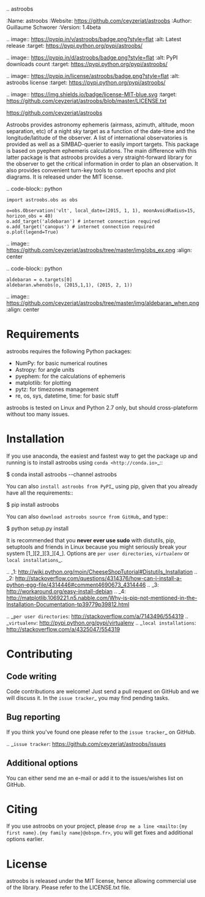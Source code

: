 .. astroobs

:Name: astroobs
:Website: https://github.com/ceyzeriat/astroobs
:Author: Guillaume Schworer
:Version: 1.4beta

.. image:: https://pypip.in/v/astroobs/badge.png?style=flat
    :alt: Latest release
    :target: https://pypi.python.org/pypi/astroobs/

.. image:: https://pypip.in/d/astroobs/badge.png?style=flat
    :alt: PyPI downloads count
    :target: https://pypi.python.org/pypi/astroobs/

.. image:: https://pypip.in/license/astroobs/badge.png?style=flat
    :alt: astroobs license
    :target: https://pypi.python.org/pypi/astroobs/

.. image:: https://img.shields.io/badge/license-MIT-blue.svg
    :target: https://github.com/ceyzeriat/astroobs/blob/master/LICENSE.txt

https://github.com/ceyzeriat/astroobs

Astroobs provides astronomy ephemeris (airmass, azimuth, altitude, moon separation, etc) of a night sky target as a function of the date-time and the longitude/latitude of the observer.
A list of international observatories is provided as well as a SIMBAD-querier to easily import targets.
This package is based on pyephem ephemeris calculations. The main difference with this latter package is that astroobs provides a very straight-forward library for the observer to get the critical information in order to plan an observation.
It also provides convenient turn-key tools to convert epochs and plot diagrams.
It is released under the MIT license.

.. code-block:: python

    import astroobs.obs as obs

    o=obs.Observation('vlt', local_date=(2015, 1, 1), moonAvoidRadius=15, horizon_obs = 40)
    o.add_target('aldebaran') # internet connection required
    o.add_target('canopus') # internet connection required
    o.plot(legend=True)

.. image:: https://github.com/ceyzeriat/astroobs/tree/master/img/obs_ex.png
   :align: center

.. code-block:: python

    aldebaran = o.targets[0]
    aldebaran.whenobs(o, (2015,1,1), (2015, 2, 1))

.. image:: https://github.com/ceyzeriat/astroobs/tree/master/img/aldebaran_when.png
   :align: center

Requirements
============

astroobs requires the following Python packages:

* NumPy: for basic numerical routines
* Astropy: for angle units
* pyephem: for the calculations of ephemeris
* matplotlib: for plotting
* pytz: for timezones management
* re, os, sys, datetime, time: for basic stuff

astroobs is tested on Linux and Python 2.7 only, but should cross-plateform without too many issues.

Installation
============

If you use anaconda, the easiest and fastest way to get the package up and running is to
install astroobs using `conda <http://conda.io>`_::

  $ conda install astroobs --channel astroobs

You can also `install astroobs from PyPI`_ using pip, given that you already
have all the requirements::

  $ pip install astroobs

You can also `download astroobs source from GitHub`_ and type::

  $ python setup.py install


It is recommended that you **never ever use sudo** with distutils, pip,
setuptools and friends in Linux because you might seriously break your
system [1_][2_][3_][4_]. Options are `per user directories`_, `virtualenv`_
or `local installations`_.

.. _1: http://wiki.python.org/moin/CheeseShopTutorial#Distutils_Installation
.. _2: http://stackoverflow.com/questions/4314376/how-can-i-install-a-python-egg-file/4314446#comment4690673_4314446
.. _3: http://workaround.org/easy-install-debian
.. _4: http://matplotlib.1069221.n5.nabble.com/Why-is-pip-not-mentioned-in-the-Installation-Documentation-tp39779p39812.html

.. _`per user directories`: http://stackoverflow.com/a/7143496/554319
.. _`virtualenv`: http://pypi.python.org/pypi/virtualenv
.. _`local installations`: http://stackoverflow.com/a/4325047/554319

Contributing
============

Code writing
------------

Code contributions are welcome! Just send a pull request on GitHub and we will discuss it. In the `issue tracker`_ you may find pending tasks.

Bug reporting
-------------

If you think you've found one please refer to the `issue tracker`_ on GitHub.

.. _`issue tracker`: https://github.com/ceyzeriat/astroobs/issues

Additional options
------------------

You can either send me an e-mail or add it to the issues/wishes list on GitHub.

Citing
======

If you use astroobs on your project, please
`drop me a line <mailto:{my first name}.{my family name}@obspm.fr>`, you will get fixes and additional options earlier.

License
=======

astroobs is released under the MIT license, hence allowing commercial use of the library. Please refer to the LICENSE.txt file.
